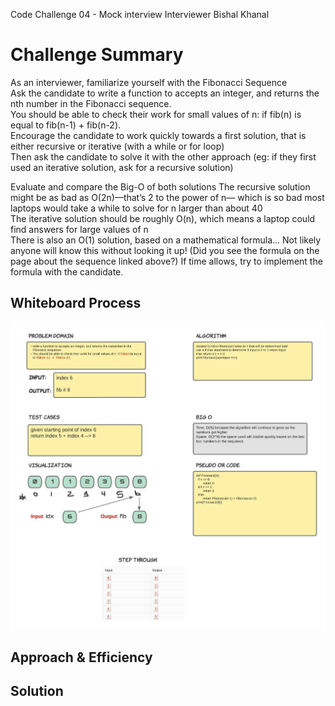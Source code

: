 Code Challenge 04 - Mock interview
Interviewer Bishal Khanal

# Challenge Summary
<!-- Description of the challenge -->
As an interviewer, familiarize yourself with the Fibonacci Sequence<br>
Ask the candidate to write a function to accepts an integer, and returns the nth number in the Fibonacci sequence.<br>
You should be able to check their work for small values of n: if fib(n) is equal to fib(n-1) + fib(n-2).<br>
Encourage the candidate to work quickly towards a first solution, that is either recursive or iterative (with a while or for loop)<br>
Then ask the candidate to solve it with the other approach (eg: if they first used an iterative solution, ask for a recursive solution)<br>

Evaluate and compare the Big-O of both solutions
The recursive solution might be as bad as O(2n)—that’s 2 to the power of n— which is so bad most laptops would take a while to solve for n larger than about 40<br>
The iterative solution should be roughly O(n), which means a laptop could find answers for large values of n<br>
There is also an O(1) solution, based on a mathematical formula… Not likely anyone will know this without looking it up! (Did you see the formula on the page about the sequence linked above?) If time allows, try to implement the formula with the candidate.<br>

## Whiteboard Process
<!-- Embedded whiteboard image -->
<img src="Whiteboard Interview.jpeg">

## Approach & Efficiency
<!-- What approach did you take? Why? What is the Big O space/time for this approach? -->

## Solution
<!-- Show how to run your code, and examples of it in action -->

